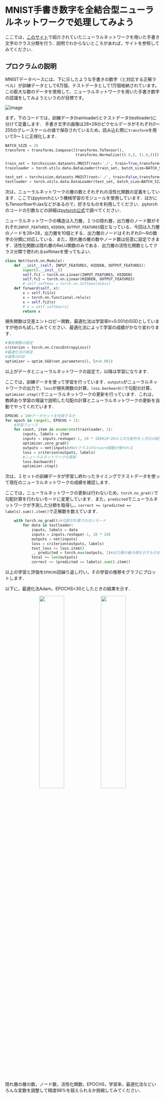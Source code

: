 # MNIST手書き数字を全結合型ニューラルネットワークで処理してみよう
ここでは，[このサイト](https://atmarkit.itmedia.co.jp/ait/articles/2005/21/news017.html)で紹介されていたニューラルネットワークを用いた手書き文字のクラス分類を行う．説明でわからないところがあれば，サイトを参照してみてください．

## プロクラムの説明
MNISTデータベースには、下に示したような手書きの数字（と対応する正解ラベル）が訓練データとして6万個、テストデータとして1万個格納されています。この膨大な数のデータを使用して、ニューラルネットワークを用いた手書き数字の認識をしてみようというのが目標です。

![image](https://github.com/SolidMechanicsGroup/ML_Tutorial_2024/assets/130419605/09e2a68a-fbde-4237-ac96-708b36455c59)

まず，下のコードでは，訓練データ(trainloader)とテストデータ(testloader)に分けて定義します．
手書き文字の画像は28×28のピクセルデータがそれぞれ0～255のグレースケールの値で保存されているため，読み込む際に`transform`を用いて0～１に正規化します．

```python
BATCH_SIZE = 20
transform = transforms.Compose([transforms.ToTensor(),
                                transforms.Normalize((0.0,), (1.0,))])

train_set = torchvision.datasets.MNIST(root='./', train=True,transform=transform, download=True)
trainloader = torch.utils.data.DataLoader(train_set, batch_size=BATCH_SIZE, shuffle=True)

test_set = torchvision.datasets.MNIST(root='./', train=False,transform=transform, download=True)
testloader = torch.utils.data.DataLoader(test_set, batch_size=BATCH_SIZE, shuffle=False)
```

次は，ニューラルネットワークの層の数とそれぞれの活性化関数の定義をしています．ここではpytorchという機械学習のモジュールを使用しています．ほかにもTensorflowやJaxなどがあるので，好きなものを利用してください．pytorchのコードの引数などの詳細は[pytorch公式](https://pytorch.org/docs/stable/generated/torch.nn.functional.linear.html#torch.nn.functional.linear)で調べてください．

ニューラルネットワークの構造は入力層，１つの隠れ層，出力層のノード数がそれぞれ`INPUT_FEATURES`, `HIDDEN`, `OUTPUT_FEATURES`個となっている．今回は入力層のノードを28×28，出力層を10個とする．出力層のノードはそれぞれ0～9の数字の分類に対応している．また，隠れ層の層の数やノード数は任意に設定できます．活性化関数は隠れ層のReLU関数のみである．出力層の活性化関数としてクラス分類で使われるsoftmaxを使ってもよい．

```python
class Net(torch.nn.Module):
    def __init__(self, INPUT_FEATURES, HIDDEN, OUTPUT_FEATURES):
        super().__init__()
        self.fc1 = torch.nn.Linear(INPUT_FEATURES, HIDDEN)
        self.fc2 = torch.nn.Linear(HIDDEN, OUTPUT_FEATURES)
        # self.softmax = torch.nn.Softmax(dim=1)
    def forward(self, x):
        x = self.fc1(x)
        x = torch.nn.functional.relu(x)
        x = self.fc2(x)
        # x = self.softmax(x)
        return x
```

損失関数は交差エントロピー関数，最適化法は学習率lr=0.001のSGDとしていますが他のも試してみてください．最適化法によって学習の成績がかなり変わります．

```python
#損失関数の設定
criterion = torch.nn.CrossEntropyLoss()
#最適化法の設定
#通常のSGD
optimizer = optim.SGD(net.parameters(), lr=0.001)
```

以上がデータとニューラルネットワークの設定で，以降は学習になります．

ここでは，訓練データを使って学習を行っています．`outputs`がニューラルネットワークの出力で，`loss`が損失関数の計算，`loss.backward()`で勾配の計算，`optimizer.step()`でニューラルネットワークの更新を行っています．これは，教師あり学習の理論で説明した勾配の計算とニューラルネットワークの更新を自動でやってくれています．

```python
EPOCHS = 10#データセットを何周するか
for epoch in range(1, EPOCHS + 1):
    #学習フェーズ
    for count, item in enumerate(trainloader, 1):
        inputs, labels = item
        inputs = inputs.reshape(-1, 28 * 28)#28*28の２次元配列を１次元の配列に変換
        optimizer.zero_grad()
        outputs = net(inputs)#Netクラスのforward関数が使われる
        loss = criterion(outputs, labels)
        #ニューラルネットワークの更新
        loss.backward()
        optimizer.step()
```

次は，１セットの訓練データが学習し終わったタイミングでテストデータを使って現在のニューラルネットワークの成績を確認します．

ここでは，ニューラルネットワークの更新は行わないため，`torch.no_grad()`で勾配計算を行わないモードに変更しています．また，`predicted`でニューラルネットワークが予測した分類を取得し，`correct += (predicted == labels).sum().item()`で正解数を数えています．

```python
    with torch.no_grad():#勾配が計算されないモード
        for data in testloader:
            inputs, labels = data
            inputs = inputs.reshape(-1, 28 * 28)
            outputs = net(inputs)
            loss = criterion(outputs, labels)
            test_loss += loss.item()
            _, predicted = torch.max(outputs, 1)#出力層の最大値を示すものをニューラルネットワークの予測した分類とする．
            total += len(outputs)
            correct += (predicted == labels).sum().item()
```

以上の学習と評価を`EPOCHS`回繰り返し行い，その学習の推移をグラフにプロットします．

以下に，最適化法Adam，EPOCHS=30としたときの結果を示す．

<p align="center">
  <img src="https://github.com/SolidMechanicsGroup/ML_Tutorial_2024/assets/130419605/a7633edd-fed3-4a16-8f57-ecdcc39a7abe" width="40%"><img src="https://github.com/SolidMechanicsGroup/ML_Tutorial_2024/assets/130419605/9eb583f2-c84c-41a2-8339-f2e964e5588a" width="40%">
</p>

隠れ層の層の数，ノード数，活性化関数，EPOCHS，学習率，最適化法などいろんな変数を調整して精度98%を超えられるか挑戦してみてください．
